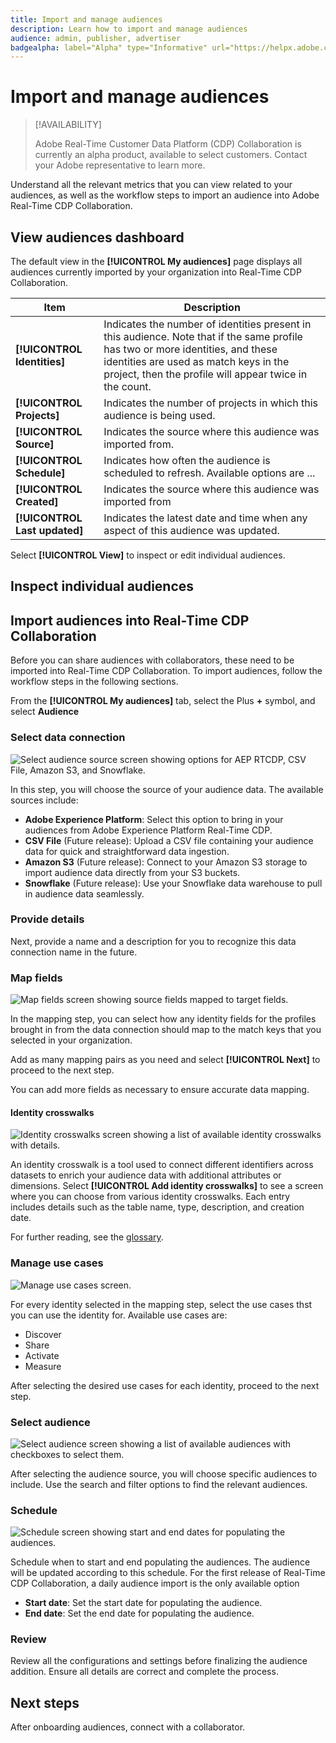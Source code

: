 ```yaml
---
title: Import and manage audiences
description: Learn how to import and manage audiences
audience: admin, publisher, advertiser
badgealpha: label="Alpha" type="Informative" url="https://helpx.adobe.com/legal/product-descriptions/real-time-customer-data-platform-b2b-edition-prime-and-ultimate-packages.html newtab=true"
---
```


# Import and manage audiences

>[!AVAILABILITY]
>
>Adobe Real-Time Customer Data Platform (CDP) Collaboration is currently an alpha product, available to select customers. Contact your Adobe representative to learn more. 

Understand all the relevant metrics that you can view related to your audiences, as well as the workflow steps to import an audience into Adobe Real-Time CDP Collaboration.

## View audiences dashboard

The default view in the **[!UICONTROL My audiences]** page displays all audiences currently imported by your organization into Real-Time CDP Collaboration. 

| Item | Description|
|----------|---------|
| **[!UICONTROL Identities]** | Indicates the number of identities present in this audience. Note that if the same profile has two or more identities, and these identities are used as match keys in the project, then the profile will appear twice in the count. |
| **[!UICONTROL Projects]** | Indicates the number of projects in which this audience is being used. |
| **[!UICONTROL Source]** | Indicates the source where this audience was imported from. |
| **[!UICONTROL Schedule]** | Indicates how often the audience is scheduled to refresh. Available options are ... |
| **[!UICONTROL Created]** | Indicates the source where this audience was imported from |
| **[!UICONTROL Last updated]** | Indicates the latest date and time when any aspect of this audience was updated. |

Select **[!UICONTROL View]** to inspect or edit individual audiences. 

## Inspect individual audiences

## Import audiences into Real-Time CDP Collaboration

Before you can share audiences with collaborators, these need to be imported into Real-Time CDP Collaboration. To import audiences, follow the workflow steps in the following sections.

From the **[!UICONTROL My audiences]** tab, select the Plus **+** symbol, and select **Audience**

### Select data connection

![Select audience source screen showing options for AEP RTCDP, CSV File, Amazon S3, and Snowflake.](/help/assets/setup/add-audiences/Step-Select-Audience-Source.png)

In this step, you will choose the source of your audience data. The available sources include:

- **Adobe Experience Platform**: Select this option to bring in your audiences from Adobe Experience Platform Real-Time CDP. 
- **CSV File** (Future release): Upload a CSV file containing your audience data for quick and straightforward data ingestion.
- **Amazon S3** (Future release): Connect to your Amazon S3 storage to import audience data directly from your S3 buckets.
- **Snowflake** (Future release): Use your Snowflake data warehouse to pull in audience data seamlessly.

### Provide details

Next, provide a name and a description for you to recognize this data connection name in the future. 

### Map fields

![Map fields screen showing source fields mapped to target fields.](/help/assets/setup/add-audiences/Step-Map-Fields.png)

In the mapping step, you can select how any identity fields for the profiles brought in from the data connection should map to the match keys that you selected in your organization. 

Add as many mapping pairs as you need and select **[!UICONTROL Next]** to proceed to the next step.

You can add more fields as necessary to ensure accurate data mapping.

#### Identity crosswalks

![Identity crosswalks screen showing a list of available identity crosswalks with details.](/help/assets/setup/add-audiences/Step-Identity-Crosswalks.png)

An identity crosswalk is a tool used to connect different identifiers across datasets to enrich your audience data with additional attributes or dimensions. Select **[!UICONTROL Add identity crosswalks]** to see a screen where you can choose from various identity crosswalks. Each entry includes details such as the table name, type, description, and creation date.

For further reading, see the [glossary](/help/guide/glossary.md).

### Manage use cases

![Manage use cases screen.](/help/assets/setup/add-audiences/Step-manage-use-cases.png)

For every identity selected in the mapping step, select the use cases thst you can use the identity for. Available use cases are: 

* Discover
* Share
* Activate
* Measure

After selecting the desired use cases for each identity, proceed to the next step. 

### Select audience

![Select audience screen showing a list of available audiences with checkboxes to select them.](/help/assets/setup/add-audiences/Step-Select-Audience.png)

After selecting the audience source, you will choose specific audiences to include. Use the search and filter options to find the relevant audiences.

### Schedule

![Schedule screen showing start and end dates for populating the audiences.](/help/assets/setup/add-audiences/Step-Schedule.png)

Schedule when to start and end populating the audiences. The audience will be updated according to this schedule. For the first release of Real-Time CDP Collaboration, a daily audience import is the only available option

- **Start date**: Set the start date for populating the audience.
- **End date**: Set the end date for populating the audience.

### Review

Review all the configurations and settings before finalizing the audience addition. Ensure all details are correct and complete the process.

## Next steps

After onboarding audiences, connect with a collaborator. 


